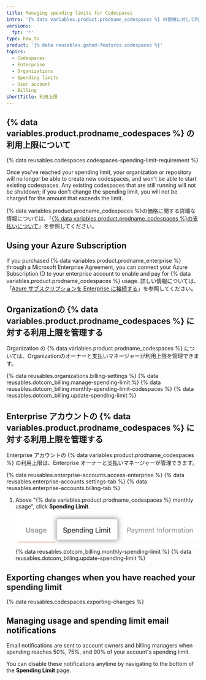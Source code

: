 ```yaml
---
title: Managing spending limits for Codespaces
intro: '{% data variables.product.prodname_codespaces %} の使用に対して利用上限を設定できます。'
versions:
  fpt: '*'
type: how_to
product: '{% data reusables.gated-features.codespaces %}'
topics:
  - Codespaces
  - Enterprise
  - Organizations
  - Spending limits
  - User account
  - Billing
shortTitle: 利用上限
---
```


## {% data variables.product.prodname_codespaces %} の利用上限について

{% data reusables.codespaces.codespaces-spending-limit-requirement %}

Once you've reached your spending limit, your organization or repository will no longer be able to create new codespaces, and won't be able to start existing codespaces. Any existing codespaces that are still running will not be shutdown; if you don't change the spending limit, you will not be charged for the amount that exceeds the limit.

{% data variables.product.prodname_codespaces %}の価格に関する詳細な情報については、「[{% data variables.product.prodname_codespaces %}の支払いについて](/billing/managing-billing-for-github-codespaces/about-billing-for-codespaces)」を参照してください。

## Using your Azure Subscription
If you purchased {% data variables.product.prodname_enterprise %} through a Microsoft Enterprise Agreement, you can connect your Azure Subscription ID to your enterprise account to enable and pay for {% data variables.product.prodname_codespaces %} usage. 詳しい情報については、「[Azure サブスクリプションを Enterprise に接続する](/github/setting-up-and-managing-your-enterprise/connecting-an-azure-subscription-to-your-enterprise)」を参照してください。

## Organizationの {% data variables.product.prodname_codespaces %} に対する利用上限を管理する

Organization の {% data variables.product.prodname_codespaces %} については、Organizationのオーナーと支払いマネージャーが利用上限を管理できます。

{% data reusables.organizations.billing-settings %}
{% data reusables.dotcom_billing.manage-spending-limit %}
{% data reusables.dotcom_billing.monthly-spending-limit-codespaces %}
{% data reusables.dotcom_billing.update-spending-limit %}

## Enterprise アカウントの {% data variables.product.prodname_codespaces %} に対する利用上限を管理する

Enterprise アカウントの {% data variables.product.prodname_codespaces %} の利用上限は、Enterprise オーナーと支払いマネージャーが管理できます。

{% data reusables.enterprise-accounts.access-enterprise %}
{% data reusables.enterprise-accounts.settings-tab %}
{% data reusables.enterprise-accounts.billing-tab %}
1. Above "{% data variables.product.prodname_codespaces %} monthly usage", click **Spending Limit**. ![Spending limit tab](/assets/images/help/settings/spending-limit-tab-enterprise.png)
{% data reusables.dotcom_billing.monthly-spending-limit %}
{% data reusables.dotcom_billing.update-spending-limit %}

## Exporting changes when you have reached your spending limit

{% data reusables.codespaces.exporting-changes %}
## Managing usage and spending limit email notifications

Email notifications are sent to account owners and billing managers when spending reaches 50%, 75%, and 90% of your account's spending limit.

You can disable these notifications anytime by navigating to the bottom of the **Spending Limit** page.
